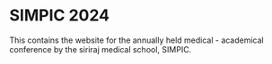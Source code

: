 # SIMPIC 2024

This contains the website for the annually held medical - academical conference by the siriraj medical school, SIMPIC.
